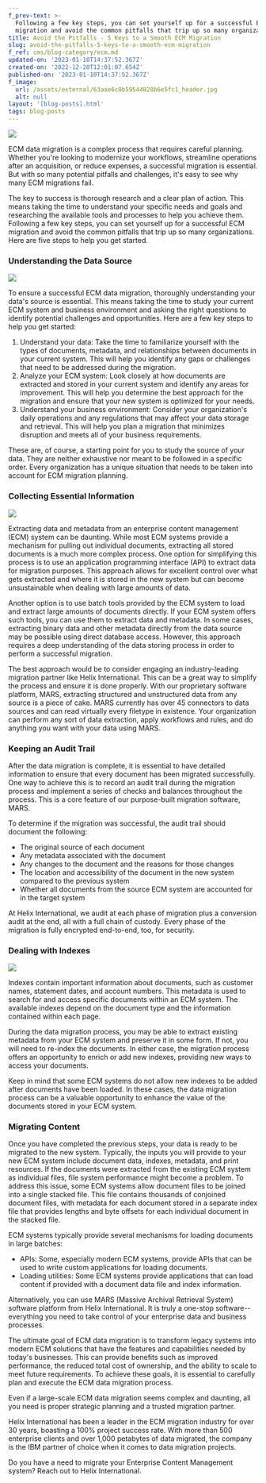 ```yaml
---
f_prev-text: >-
  Following a few key steps, you can set yourself up for a successful ECM
  migration and avoid the common pitfalls that trip up so many organizations. 
title: Avoid the Pitfalls - 5 Keys to a Smooth ECM Migration
slug: avoid-the-pitfalls-5-keys-to-a-smooth-ecm-migration
f_ref: cms/blog-category/ecm.md
updated-on: '2023-01-10T14:37:52.367Z'
created-on: '2022-12-20T12:01:07.654Z'
published-on: '2023-01-10T14:37:52.367Z'
f_image:
  url: /assets/external/63aae6c8b59544028b6e5fc1_header.jpg
  alt: null
layout: '[blog-posts].html'
tags: blog-posts
---
```


![](/assets/external/63aae6c8b59544028b6e5fc1_header.jpg)

ECM data migration is a complex process that requires careful planning. Whether you're looking to modernize your workflows, streamline operations after an acquisition, or reduce expenses, a successful migration is essential. But with so many potential pitfalls and challenges, it's easy to see why many ECM migrations fail.

The key to success is thorough research and a clear plan of action. This means taking the time to understand your specific needs and goals and researching the available tools and processes to help you achieve them. Following a few key steps, you can set yourself up for a successful ECM migration and avoid the common pitfalls that trip up so many organizations. Here are five steps to help you get started.

### Understanding the Data Source

![](/assets/external/63aae738d2800e77515a36c4_in-01.jpg)

To ensure a successful ECM data migration, thoroughly understanding your data's source is essential. This means taking the time to study your current ECM system and business environment and asking the right questions to identify potential challenges and opportunities. Here are a few key steps to help you get started:

1.  Understand your data: Take the time to familiarize yourself with the types of documents, metadata, and relationships between documents in your current system. This will help you identify any gaps or challenges that need to be addressed during the migration.
2.  Analyze your ECM system: Look closely at how documents are extracted and stored in your current system and identify any areas for improvement. This will help you determine the best approach for the migration and ensure that your new system is optimized for your needs.
3.  Understand your business environment: Consider your organization's daily operations and any regulations that may affect your data storage and retrieval. This will help you plan a migration that minimizes disruption and meets all of your business requirements.

These are, of course, a starting point for you to study the source of your data. They are neither exhaustive nor meant to be followed in a specific order. Every organization has a unique situation that needs to be taken into account for ECM migration planning.

### Collecting Essential Information

![](/assets/external/63aae772c90d978d39dbae40_in-02.jpg)

Extracting data and metadata from an enterprise content management (ECM) system can be daunting. While most ECM systems provide a mechanism for pulling out individual documents, extracting all stored documents is a much more complex process. One option for simplifying this process is to use an application programming interface (API) to extract data for migration purposes. This approach allows for excellent control over what gets extracted and where it is stored in the new system but can become unsustainable when dealing with large amounts of data.

Another option is to use batch tools provided by the ECM system to load and extract large amounts of documents directly. If your ECM system offers such tools, you can use them to extract data and metadata. In some cases, extracting binary data and other metadata directly from the data source may be possible using direct database access. However, this approach requires a deep understanding of the data storing process in order to perform a successful migration.

The best approach would be to consider engaging an industry-leading migration partner like Helix International. This can be a great way to simplify the process and ensure it is done properly. With our proprietary software platform, MARS, extracting structured and unstructured data from any source is a piece of cake. MARS currently has over 45 connectors to data sources and can read virtually every filetype in existence. Your organization can perform any sort of data extraction, apply workflows and rules, and do anything you want with your data using MARS.

### Keeping an Audit Trail

After the data migration is complete, it is essential to have detailed information to ensure that every document has been migrated successfully. One way to achieve this is to record an audit trail during the migration process and implement a series of checks and balances throughout the process. This is a core feature of our purpose-built migration software, MARS. 

To determine if the migration was successful, the audit trail should document the following:

*   The original source of each document
*   Any metadata associated with the document
*   Any changes to the document and the reasons for those changes
*   The location and accessibility of the document in the new system compared to the previous system
*   Whether all documents from the source ECM system are accounted for in the target system

At Helix International, we audit at each phase of migration plus a conversion audit at the end, all with a full chain of custody. Every phase of the migration is fully encrypted end-to-end, too, for security.

### Dealing with Indexes

![](/assets/external/63bd7829c35cb686157dbd96_in-03.jpg)

Indexes contain important information about documents, such as customer names, statement dates, and account numbers. This metadata is used to search for and access specific documents within an ECM system. The available indexes depend on the document type and the information contained within each page.

During the data migration process, you may be able to extract existing metadata from your ECM system and preserve it in some form. If not, you will need to re-index the documents. In either case, the migration process offers an opportunity to enrich or add new indexes, providing new ways to access your documents.

Keep in mind that some ECM systems do not allow new indexes to be added after documents have been loaded. In these cases, the data migration process can be a valuable opportunity to enhance the value of the documents stored in your ECM system.

### Migrating Content

Once you have completed the previous steps, your data is ready to be migrated to the new system. Typically, the inputs you will provide to your new ECM system include document data, indexes, metadata, and print resources. If the documents were extracted from the existing ECM system as individual files, file system performance might become a problem. To address this issue, some ECM systems allow document files to be joined into a single stacked file. This file contains thousands of conjoined document files, with metadata for each document stored in a separate index file that provides lengths and byte offsets for each individual document in the stacked file.

ECM systems typically provide several mechanisms for loading documents in large batches:

*   APIs: Some, especially modern ECM systems, provide APIs that can be used to write custom applications for loading documents.
*   Loading utilities: Some ECM systems provide applications that can load content if provided with a document data file and index information.

Alternatively, you can use MARS (Massive Archival Retrieval System) software platform from Helix International. It is truly a one-stop software--everything you need to take control of your enterprise data and business processes.

The ultimate goal of ECM data migration is to transform legacy systems into modern ECM solutions that have the features and capabilities needed by today's businesses. This can provide benefits such as improved performance, the reduced total cost of ownership, and the ability to scale to meet future requirements. To achieve these goals, it is essential to carefully plan and execute the ECM data migration process.

Even if a large-scale ECM data migration seems complex and daunting, all you need is proper strategic planning and a trusted migration partner.

Helix International has been a leader in the ECM migration industry for over 30 years, boasting a 100% project success rate. With more than 500 enterprise clients and over 1,000 petabytes of data migrated, the company is the IBM partner of choice when it comes to data migration projects.

Do you have a need to migrate your Enterprise Content Management system? Reach out to Helix International.

‍
